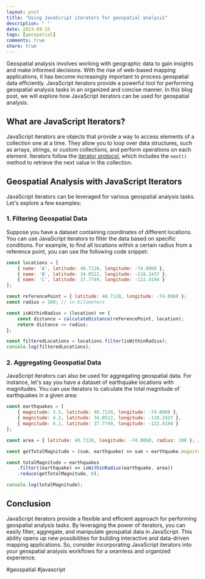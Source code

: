 ```yaml
---
layout: post
title: "Using JavaScript iterators for geospatial analysis"
description: " "
date: 2023-09-15
tags: [geospatial]
comments: true
share: true
---
```


Geospatial analysis involves working with geographic data to gain insights and make informed decisions. With the rise of web-based mapping applications, it has become increasingly important to process geospatial data efficiently. JavaScript iterators provide a powerful tool for performing geospatial analysis tasks in an organized and concise manner. In this blog post, we will explore how JavaScript iterators can be used for geospatial analysis.

## What are JavaScript Iterators?

JavaScript iterators are objects that provide a way to access elements of a collection one at a time. They allow you to loop over data structures, such as arrays, strings, or custom collections, and perform operations on each element. Iterators follow the [iterator protocol](https://developer.mozilla.org/en-US/docs/Web/JavaScript/Reference/Iteration_protocols), which includes the `next()` method to retrieve the next value in the collection.

## Geospatial Analysis with JavaScript Iterators

JavaScript iterators can be leveraged for various geospatial analysis tasks. Let's explore a few examples:

### 1. Filtering Geospatial Data

Suppose you have a dataset containing coordinates of different locations. You can use JavaScript iterators to filter the data based on specific conditions. For example, to find all locations within a certain radius from a reference point, you can use the following code snippet:

```javascript
const locations = [
    { name: 'A', latitude: 40.7128, longitude: -74.0060 },
    { name: 'B', latitude: 34.0522, longitude: -118.2437 },
    { name: 'C', latitude: 37.7749, longitude: -122.4194 }
];

const referencePoint = { latitude: 40.7128, longitude: -74.0060 };
const radius = 100; // in kilometers

const isWithinRadius = (location) => {
    const distance = calculateDistance(referencePoint, location);
    return distance <= radius;
};

const filteredLocations = locations.filter(isWithinRadius);
console.log(filteredLocations);
```

### 2. Aggregating Geospatial Data

JavaScript iterators can also be used for aggregating geospatial data. For instance, let's say you have a dataset of earthquake locations with magnitudes. You can use iterators to calculate the total magnitude of earthquakes in a given area:

```javascript
const earthquakes = [
    { magnitude: 5.5, latitude: 40.7128, longitude: -74.0060 },
    { magnitude: 4.2, latitude: 34.0522, longitude: -118.2437 },
    { magnitude: 6.1, latitude: 37.7749, longitude: -122.4194 }
];

const area = { latitude: 40.7128, longitude: -74.0060, radius: 200 }; // in kilometers

const getTotalMagnitude = (sum, earthquake) => sum + earthquake.magnitude;

const totalMagnitude = earthquakes
    .filter((earthquake) => isWithinRadius(earthquake, area))
    .reduce(getTotalMagnitude, 0);

console.log(totalMagnitude);
```

## Conclusion

JavaScript iterators provide a flexible and efficient approach for performing geospatial analysis tasks. By leveraging the power of iterators, you can easily filter, aggregate, and manipulate geospatial data in JavaScript. This ability opens up new possibilities for building interactive and data-driven mapping applications. So, consider incorporating JavaScript iterators into your geospatial analysis workflows for a seamless and organized experience.

#geospatial #javascript